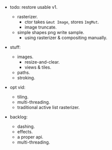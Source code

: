 
- todo: restore usable v1.
    - rasterizer.
        - ctor takes `&mut Image`, stores `ImgMut`.
        - image truncate.
    - simple shapes png write sample.
        - using rasterizer & compositing manually.

- stuff:
    - images.
        - resize-and-clear.
        - views & tiles.
    - paths.
    - stroking.

- opt vid:
    - tiling.
    - multi-threading.
    - traditional active list rasterizer.



- backlog:
    - dashing.
    - effects.
    - a proper api.
    - multi-threading.


